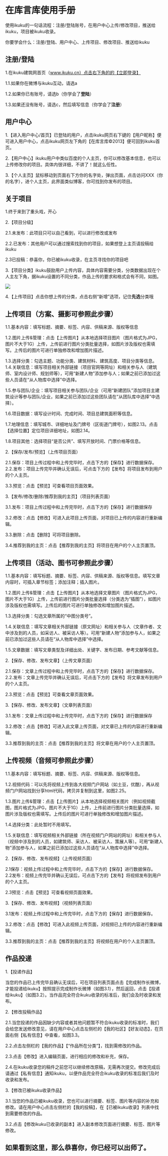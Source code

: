 # 在库言库使用手册

使用ikuku的一句话流程：注册/登陆账号，在用户中心上传/修改项目，推送给ikuku，项目被ikuku收录。

你要学会什么：注册/登陆、用户中心、上传项目、修改项目、推送给ikuku

## 注册/登陆


1.在ikuku建筑网首页（www.ikuku.cn）点击右下角的的【立即登录】

1.1.如果你在微博与ikuku互动，请选a

1.2.如果你已有账号，请选b（你学会了**登陆**）

1.3.如果还没有账号，请选c，然后填写信息（你学会了**注册**）


## 用户中心

1.【进入用户中心/首页】已登陆的用户，点击ikuku网页右下键的【用户昵称】便可进入用户中心，点击ikuku网页左下角的【在库言库©2013】便可回到ikuku首页。

2.【用户中心】ikuku用户中类似百度的个人主页，你可以修改基本信息，也可以上传修改你的项目。具体内很详细，不讲了！就这么任性。

3.【个人主页】鼠标移动到页面右下方你的名字处，弹出页面，点击访问XXX（你的名字），进个人主页，此界面类似博客，你可找到你发布的项目。

## 关于项目

1.终于来到了重头戏，开心

2.【项目分级】

2.1.未发布：此项目只可以自己看到，可以进行修改或发布

2.2.已发布：其他用户可以通过搜索找到你的项目，如果想登上主页请投稿给ikuku

2.3已投稿：恭喜你，你已被ikuku收录，在主页寻找你的项目吧

3.【项目分类】ikuku鼓励用户上传内容，具体内容需要分类，分类数据出现在个人主左下角，据ikuku设置的不同分类，作品上传的要求和格式会有不同，如图。

![](http://www.ikuku.cn/wp-content/uploads/user/u1497/POST/p200738/13965142233015-ikuku-yonghuzhongxin-shouce.jpg)

4.【上传项目】点击你想上传的分类，点击右侧“新增”选项，记住**先选**分类哦

## 上传项目（方案、摄影可参照此步骤）

1.1.基本内容：填写标题、摘要、标签、内容、供稿来源、版权等信息

1.2.图片上传&管理：点击【上传图片】从本地选择项目图片（图片格式为JPG，图片不大于1G）上传，上传前进行图片分类批量选择，如图片涉及版权也需填写。上传后的图片可进行单独修改和增加图片描述。

1.3.选择分类：勾选主题、功能分类、建筑材料、建筑高度、项目分类等信息。
1.4.关联信息：填写项目相关外部链接（项目官网等网址）和相关参与人（建筑师、室内设计师、规划师等），可用“新建人物”添加参与人；如果之前已添加过这些人员请在“从人物库中选择”中选择。

1.5.参与团队/企业：填写项目相关参与团队/企业（可用“新建团队”添加项目主建筑设计等参与团队/企业，如果之前已添加过这些团队请在“从团队库中选择”中选择）。

1.6.项目数据：填写设计时间、完成时间、项目总建筑面积等信息。

1.7.地理信息：填写城市、详细地址及门牌号（区街道门牌号），如图2.13。点击【选择位置】定位项目详细地址，如图2.14。

1.8.项目其他：选择项目“是否公共”、填写开放时间、门票价格等信息。

2.【保存/发布/预览】（上传项目页面）

2.1.保存：项目上传过程中和上传完毕时，点击下方的【保存】进行数据保存。
2.2.发布：项目上传完毕并确认无误后，可点击下方的【发布】将项目发布到用户的个人主页。

3.3.预览：点击【预览】可查看项目页面效果。

3.【发布/修改/删除/推荐到我的主页】（项目列表页面）

3.1.发布：项目上传过程中和上传完毕时，点击下方的【保存】进行数据保存

3.2.修改：点击【修改】可进入此项目上传页面，对项目已上传的内容进行重新编辑。

3.3.删除：点击【删除】可将项目删除。

3.4.推荐到我的主页：点击【推荐到我的主页】将项目在用户的个人主页置顶。

## 上传项目（活动、图书可参照此步骤）

1.1.基本内容：填写标题、摘要、标签、内容、供稿来源、版权等信息。填写文章内容时，可插入章节标签；添加注释；插入图片。

1.2.图片上传&管理：点击【上传图片】从本地选择文章图片（图片格式为JPG，图片不大于1G）上传，上传前进行图片分类批量选择（分类选为“插图”），如图片涉及版权也需填写。上传后的图片可进行单独修改和增加图片描述。

1.3.选择分类：勾选文章所属的“中图分类号”。

1.4.关联信息：填写文章相关外部链接（原文网址）和相关参与人（文章作者、文中涉及到的人员，如采访人、被采访人等）。可用“新建人物”添加参与人，如果之前已添加过这些人员请在“从人物库中选择”中选择。

1.5.文章数据：填写文章类型及详细出处、关键字、发布日期、参考文献等信息。

2.【保存、修改、发布文章】（上传文章页面）

2.1.保存：文章上传过程中和上传完毕时，点击下方的【保存】进行数据保存。
2.2.发布：文章上传完毕并确认无误后，可点击下方的【发布】将文章发布到用户的个人主页。

2.3.预览：点击【预览】可查看文章页面效果。

3.【保存、修改、发布文章】（文章列表页面）

3.1.发布：文章上传过程中和上传完毕时，点击下方的【保存】进行数据保存

3.2.修改：点击【修改】可进入此文章上传页面，对文章已上传的内容进行重新编辑。

3.3.推荐到我的主页：点击【推荐到我的主页】将文章在用户的个人主页置顶。
## 上传视频（音频可参照此步骤）

1.1.基本内容：填写标题、摘要、标签、内容、供稿来源、版权等信息。

1.2.视频代码：可以先将视频上传到各大视频门户网站（如土豆，优酷），再从视频门户网站找到分享html代码，拷贝并复制到这里，如图2.25。

1.3.图片上传&管理：点击【上传图片】从本地选择视频相关图片（例如视频截图，图片格式为JPG，图片不大于1G）上传，上传前进行图片分类批量选择，如图片涉及版权也需填写。上传后的图片可进行单独修改和增加图片描述。

1.4.选择分类：此处暂时不用填写。

1.5.关联信息：填写视频相关外部链接（所在视频门户网站的网址）和相关参与人（视频中涉及到的人员，如建筑师、采访人、被采访人、策展人等）。可用“新建人物”添加参与人，如果之前已添加过这些人员请在“从人物库中选择”中选择。

2.【保存、修改、发布视频】（上传视频页面）

2.1保存：视频上传过程中和上传完毕时，点击下方的【保存】进行数据保存。
2.2发布：视频上传完毕并确认无误后，可点击下方的【发布】将视频发布到用户的个人主页。

2.3预览：点击【预览】可查看视频页面效果。

3.【保存、修改、发布视频】（视频列表页面）

3.1发布：视频上传过程中和上传完毕时，点击下方的【保存】进行数据保存。

3.2.修改：点击【修改】可进入此视频上传页面，对视频已上传的内容进行重新编辑。

3.3.推荐到我的主页：点击【推荐到我的主页】将视频在用户的个人主页置顶。

## 作品投递

1.【投递作品】

当您的作品已上传完毕且确认无误后，可在项目列表页面点击【完成制作长微博，才能投递给ikuku】按照提示完成制作长微博（如图3.1），然后返回，点击【投递给ikuku】（如图3.2）。当作品完全符合ikuku收录的标准后，我们会及时收录和发布。

2.【修改投稿作品】

2.1.当您投递的作品因缺少内容或者其他问题暂不符合ikuku收录的标准时，我们会给您发送修改意见，请在用户中心点击左侧栏的【我的社区】【好友动态】，在页面右侧【私有信息】中查看，如图3.3。

2.2.点击左侧栏的【我的作品】【“作品所在分类”】，找到需修改的作品。

2.3.点击【修改】进入编辑页面，进行相应的修改和补充，保存。

2.4.在ikuku收录您的稿件之前您可以继续修改原稿，无需再次提交。修改完成后请通过【私有信息】通知ikuku，以便作品完全符合ikuku收录的标准后我们及时收录和发布。

3.【修改已被ikuku收录作品】

3.1.当您的作品已被ikuku收录，您也可以进行摘要、标签、图片等内容的补充和修改。请在用户中心点击左侧栏的【我的投稿】，在【已被ikuku收录】列表中找到需要修改的作品。

3.2.点击【修改ikuku已收录的副本】进入副本修改页面进行摘要、标签、图片等修改。

## 如果看到这里，那么恭喜你，你已经可以出师了。


